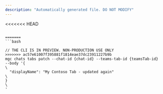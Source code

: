 ```yaml
---
description: "Automatically generated file. DO NOT MODIFY"
---
```


<<<<<<< HEAD
```cli

=======
```bash

// THE CLI IS IN PREVIEW. NON-PRODUCTION USE ONLY
>>>>>>> ac57e61007f395881f1814eae37dc23911227b9b
mgc chats tabs patch --chat-id {chat-id} --teams-tab-id {teamsTab-id} --body '{\
  "displayName": "My Contoso Tab - updated again"\
}\
'

```